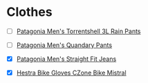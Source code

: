 # Clothes 
- [ ] [Patagonia Men's Torrentshell 3L Rain Pants](https://eu.patagonia.com/se/en/product/mens-torrentshell-3-layer-rain-pants-short/195699585188.html)
- [ ] [Patagonia Men's Quandary Pants](https://eu.patagonia.com/se/en/product/mens-quandary-hiking-pants-short/55178.html?dwvar_55178_color=CSC)
- [x] [Patagonia Men's Straight Fit Jeans](https://eu.patagonia.com/se/en/product/mens-straight-fit-jeans-short/194187683382.html)
- [x] [Hestra Bike Gloves CZone Bike Mistral](https://www.hestragloves.se/czone-bike-mistral-5-finger-olive)

